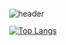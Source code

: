 ![header](https://capsule-render.vercel.app/api?type=wave&color=auto&height=170&section=header&text=Seo%20Git&fontColor=ffffff&fontAlignX=45&fontAlignY=65&fontSize=100)

[![Top Langs](https://github-readme-stats.vercel.app/api/top-langs/?username=JHSeo-git)](https://github.com/anuraghazra/github-readme-stats)
